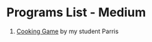 # Programs List - Medium
1. [Cooking Game](https://replit.com/@waqasp/Cooking-Game#main.py) by my student Parris
